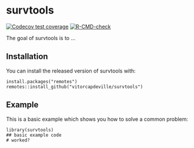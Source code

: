 <!-- README.md is generated from README.Rmd. Please edit that file -->

# survtools

<!-- badges: start -->

[![Codecov test
coverage](https://codecov.io/gh/vitorcapdeville/survtools/branch/main/graph/badge.svg)](https://codecov.io/gh/vitorcapdeville/survtools?branch=main)
[![R-CMD-check](https://github.com/vitorcapdeville/survtools/workflows/R-CMD-check/badge.svg)](https://github.com/vitorcapdeville/survtools/actions)
<!-- badges: end -->

The goal of survtools is to …

## Installation

You can install the released version of survtools with:

    install.packages("remotes")
    remotes::install_github("vitorcapdeville/survtools")

## Example

This is a basic example which shows you how to solve a common problem:

    library(survtools)
    ## basic example code
    # worked?
